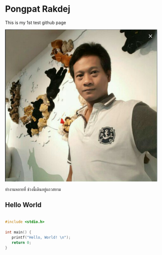 # Pongpat Rakdej

This is my 1st test github page

<img src="/picme/MyPic.PNG" alt="me" style="width:500px;"/>

ทำงานหลายที่ 
ช่วงนี้เดินอยู่แถวสยาม

## Hello World
```c

#include <stdio.h>

int main() {
   printf("Hello, World! \n");  
   return 0;
}

